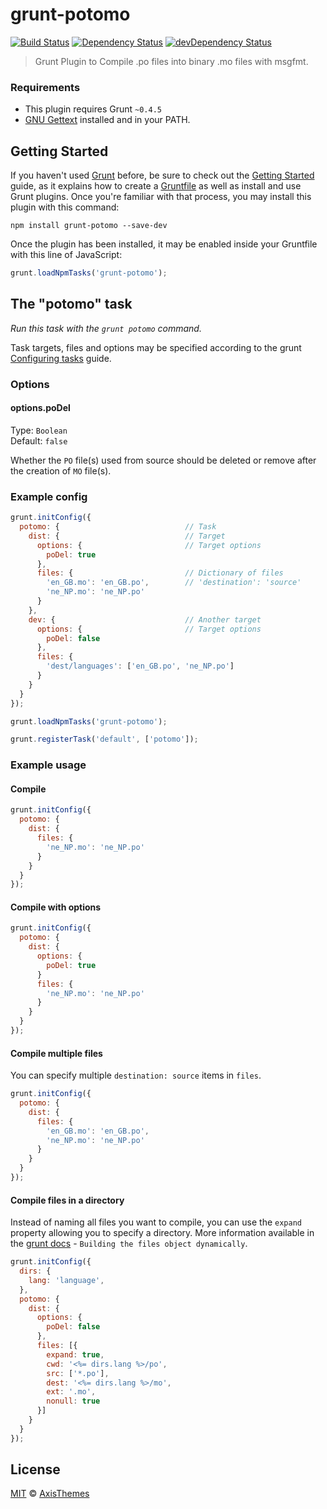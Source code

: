 # grunt-potomo

[![Build Status](https://travis-ci.org/axisthemes/grunt-potomo.svg?branch=master)](https://travis-ci.org/axisthemes/grunt-potomo)
[![Dependency Status](https://david-dm.org/axisthemes/grunt-potomo.svg)](https://david-dm.org/axisthemes/grunt-potomo)
[![devDependency Status](https://david-dm.org/axisthemes/grunt-potomo/dev-status.svg)](https://david-dm.org/axisthemes/grunt-potomo#info=devDependencies)

> Grunt Plugin to Compile .po files into binary .mo files with msgfmt.

### Requirements
* This plugin requires Grunt `~0.4.5`
* [GNU Gettext](http://www.gnu.org/software/gettext/) installed and in your PATH.

## Getting Started
If you haven't used [Grunt](http://gruntjs.com/) before, be sure to check out the [Getting Started](http://gruntjs.com/getting-started) guide, as it explains how to create a [Gruntfile](http://gruntjs.com/sample-gruntfile) as well as install and use Grunt plugins. Once you're familiar with that process, you may install this plugin with this command:

```shell
npm install grunt-potomo --save-dev
```

Once the plugin has been installed, it may be enabled inside your Gruntfile with this line of JavaScript:

```js
grunt.loadNpmTasks('grunt-potomo');
```

## The "potomo" task
_Run this task with the `grunt potomo` command._

Task targets, files and options may be specified according to the grunt [Configuring tasks](http://gruntjs.com/configuring-tasks) guide.

### Options

#### options.poDel
Type: `Boolean`  
Default: `false`

Whether the `PO` file(s) used from source should be deleted or remove after the creation of `MO` file(s).

### Example config

```js
grunt.initConfig({
  potomo: {                            // Task
    dist: {                            // Target
      options: {                       // Target options
        poDel: true
      },
      files: {                         // Dictionary of files
        'en_GB.mo': 'en_GB.po',        // 'destination': 'source'
        'ne_NP.mo': 'ne_NP.po'
      }
    },
    dev: {                             // Another target
      options: {                       // Target options
        poDel: false
      },
      files: {
        'dest/languages': ['en_GB.po', 'ne_NP.po']
      }
    }
  }
});

grunt.loadNpmTasks('grunt-potomo');

grunt.registerTask('default', ['potomo']);
```

### Example usage

#### Compile

```js
grunt.initConfig({
  potomo: {
    dist: {
      files: {
        'ne_NP.mo': 'ne_NP.po'
      }
    }
  }
});
```

#### Compile with options

```js
grunt.initConfig({
  potomo: {
    dist: {
      options: {
        poDel: true
      }
      files: {
        'ne_NP.mo': 'ne_NP.po'
      }
    }
  }
});
```

#### Compile multiple files

You can specify multiple `destination: source` items in `files`.


```js
grunt.initConfig({
  potomo: {
    dist: {
      files: {
        'en_GB.mo': 'en_GB.po',
        'ne_NP.mo': 'ne_NP.po'
      }
    }
  }
});
```

#### Compile files in a directory

Instead of naming all files you want to compile, you can use the `expand` property allowing you to specify a directory. More information available in the [grunt docs](http://gruntjs.com/configuring-tasks#building-the-files-object-dynamically) - `Building the files object dynamically`.

```js
grunt.initConfig({
  dirs: {
    lang: 'language',
  },
  potomo: {
    dist: {
      options: {
        poDel: false
      },
      files: [{
        expand: true,
        cwd: '<%= dirs.lang %>/po',
        src: ['*.po'],
        dest: '<%= dirs.lang %>/mo',
        ext: '.mo',
        nonull: true
      }]
    }
  }
});
```

## License
[MIT](http://opensource.org/licenses/MIT) © [AxisThemes](http://axisthemes.com)
